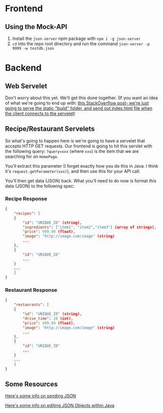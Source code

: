 # Frontend

## Using the Mock-API
1. Install the `json-server` npm package with `npm i -g json-server`
2. `cd` into the repo root directory and run the command `json-server -p 9999 -w testdb.json`

# Backend

## Web Servelet
Don't worry about this yet. We'll get this done together. (If you want an idea of what we're going to end up with: [this StackOverflow post- we're just going to serve the static "build" folder, and send out index.html file when the client connects to the servelet](https://stackoverflow.com/questions/132052/servlet-for-serving-static-content))

## Recipe/Restaurant Servelets
So what's going to happen here is we're going to have a servelet that accepts HTTP GET requests. Our frontend is going to hit this servlet with the following query: `?query=xxx` (where `xxx`) is the item that we are searching for on `HomePage`.

You'll extract this parameter (I forget exactly how you do this in Java. I think it's `request.getParameter(xxx)`), and then use this for your API call.

You'll then get data (JSON) back. What you'll need to do now is format this data (JSON) to the following spec:

### Recipe Response
```json
{
	"recipes": [
	{
		"id": "UNIQUE_ID" (string),
		"ingredients": ["item1", "item2","item3"] (array of strings),
		"price": 999.99 (float),
		"image": "http://image.com/image" (string)
		...
	},
	{
		"id": "UNIQUE_ID"
		...
	}
	...
	]
}
```

### Restaurant Response
```json
{
	"restaurants": [
	{
		"id": "UNIQUE_ID" (string),
		"drive_time": 20 (int),
		"price": 999.99 (float),
		"image": "http://image.com/image" (string)
		...
	},
	{
		"id": "UNIQUE_ID"
		...
	}
	...
	]
}
```

## Some Resources
[Here's some info on sending JSON](https://stackoverflow.com/questions/2010990/how-do-you-return-a-json-object-from-a-java-servlet)

[Here's some info on editing JSON Objects within Java](https://stackoverflow.com/questions/15334539/edit-json-fields)
